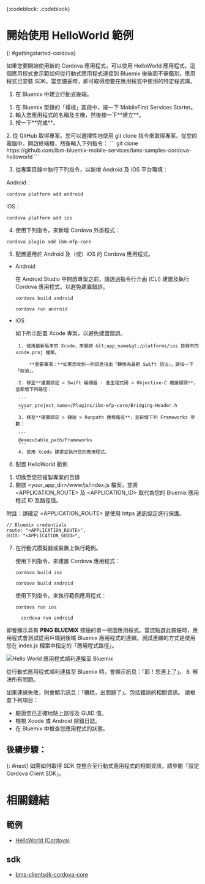 <!-- Attribute definitions -->
{:codeblock: .codeblock}

# 開始使用 HelloWorld 範例
{: #gettingstarted-cordova}

如果您要開始使用新的 Cordova 應用程式，可以使用 HelloWorld 應用程式。這個應用程式會示範如何從行動式應用程式連接到 Bluemix 後端而不需鑑別。應用程式已安裝 SDK。當您備妥時，即可取得想要在應用程式中使用的特定程式庫。

1. 在 Bluemix 中建立行動式後端。
<ol>
	<li>在 Bluemix 型錄的「樣板」區段中，按一下 MobileFirst Services Starter。</li>
    	<li>輸入您應用程式的名稱及主機，然後按一下**建立**。</li>
    	<li>按一下**完成**。</li>
</ol>
2. 從 GitHub 取得專案。您可以選擇性地使用 git clone 指令來取得專案。從您的電腦中，開啟終端機，然後輸入下列指令：
```
git clone https://github.com/ibm-bluemix-mobile-services/bms-samples-cordova-helloworld
```

3. 從專案目錄中執行下列指令，以新增 Android 及 iOS 平台環境：

Android：
```
cordova platform add android
```

iOS：
```
cordova platform add ios
```

4. 使用下列指令，來新增 Cordova 外掛程式：
```
cordova plugin add ibm-mfp-core
```

5. 配置適用於 Android 及（或）iOS 的 Cordova 應用程式。

 * Android

	 在 Android Studio 中開啟專案之前，請透過指令行介面 (CLI) 建置及執行 Cordova 應用程式，以避免建置錯誤。

	 ```
	 cordova build android
	 ```

	 ```
	 cordova run android
	 ```

 * iOS

	 如下所示配置 Xcode 專案，以避免建置錯誤。

	    1. 使用最新版本的 Xcode，來開啟 &lt;app_name&gt;/platforms/ios 目錄中的 xcode.proj 檔案。

			**重要事項：**如果您收到一則訊息指出「轉換為最新 Swift 語法」，請按一下「取消」。

		2. 移至**建置設定 > Swift 編譯器 - 產生程式碼 > Objective-C 橋接標頭**，並新增下列路徑：

		```
		<your_project_name>/Plugins/ibm-mfp-core/Bridging-Header.h
		```
		3. 移至**建置設定 > 鏈結 > Runpath 搜尋路徑**，並新增下列 Frameworks 參數：

		```
		@executable_path/Frameworks
		```
		4. 使用 Xcode 建置並執行您的應用程式。

6. 配置 HelloWorld 範例
<ol>
	<li>切換至您已複製專案的目錄</li>
	<li>開啟 &lt;your_app_dir&gt;/www/js/index.js 檔案，並將 &lt;APPLICATION_ROUTE&gt; 及 &lt;APPLICATION_ID&gt; 取代為您的 Bluemix 應用程式 ID 及路徑值。</li>
</ol>

附註：請確定 &lt;APPLICATION_ROUTE&gt; 是使用 https 通訊協定進行保護。

```
// Bluemix credentials
route: "<APPLICATION_ROUTE>",
GUID: "<APPLICATION_GUID>",
```

7. 在行動式模擬器或裝置上執行範例。

   使用下列指令，來建置 Cordova 應用程式：
	 ```
	 cordova build ios
	 ```
	 ```
	 cordova build android
	 ```

   使用下列指令，來執行範例應用程式：
	 ```
	 cordova run ios
	 ```
   ```
	 cordova run android
	 ```


即會顯示具有 **PING BLUEMIX** 按鈕的單一視圖應用程式。當您點選此按鈕時，應用程式會測試從用戶端到後端 Bluemix 應用程式的連線。測試連線的方式是使用您在 index.js 檔案中指定的「應用程式路徑」。


![Hello World 應用程式順利連接至 Bluemix](images/yayconnected.jpg "圖 1. Hello World 應用程式順利連接至 Bluemix")

從行動式應用程式順利連接至 Bluemix 時，會顯示訊息：「耶！您連上了」。
8. 解決所有問題。

<!--![Hello World application not connected to Bluemix](images/bummer_android.jpg "Figure 2. Hello World application not connected to Bluemix")-->

如果連線失敗，則會顯示訊息：「糟糕，出問題了」。包括錯誤的相關資訊。
請檢查下列項目：
 * 驗證您已正確地貼上路徑及 GUID 值。
 * 檢視 Xcode 或 Android 除錯日誌。
 * 在 Bluemix 中檢查您應用程式的狀態。

## 後續步驟：
{: #next}
如需如何取得 SDK 並整合至行動式應用程式的相關資訊，請參閱「設定 Cordova Client SDK」。

# 相關鏈結

## 範例
   * [HelloWorld (Cordova)](https://github.com/ibm-bluemix-mobile-services/bms-samples-cordova-helloworld)

## sdk
   * [bms-clientsdk-cordova-core](https://github.com/ibm-bluemix-mobile-services/bms-clientsdk-cordova-plugin-core)

<!--## api
   * [Core API](https://www.{DomainName}/docs/api/content/api/mobilefirst/cordova/core-api-doc/overview-summary.html)
-->
